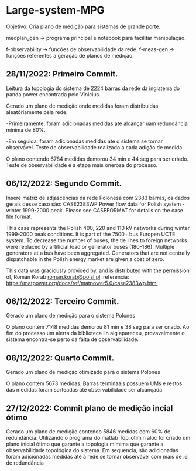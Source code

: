 # Large-system-MPG

Objetivo: Cria plano de medição para sistemas de grande porte.

medplan_gen -> programa principal e notebook para facilitar manipulação.

f-observability -> funções de observabilidade da rede.
f-meas-gen -> funções referentes a geração de planos de medição.

## 28/11/2022: Primeiro Commit. 

Leitura da topologia do sistema de 2224 barras da rede da inglaterra do panda power encontrada pelo Vinicius.

Gerado um plano de medição onde medidas foram distribuidas aleatóriamente pela rede. 
  
  -Primeiramente, foram adicionadas medidas até alcançar uam redundância mínima de 80%. 
  
  -Em seguida, foram adicionadas medidas até o sistema se tornar observável. Teste de observabilidade realizado a cada adição de medida.

O plano contendo 6784 medidas demorou 34 min e 44 seg para ser criado. Teste de observabilidade é a etapa mais onerosa do processo. 

## 06/12/2022: Segundo Commit. 
Insere matriz de adjascências da rede Polonesa com 2383 barras, os dados gerais desse caso são:
  CASE2383WP  Power flow data for Polish system - winter 1999-2000 peak.
   Please see CASEFORMAT for details on the case file format.

   This case represents the Polish 400, 220 and 110 kV networks during
   winter 1999-2000 peak conditions. It is part of the 7500+ bus
   Europen UCTE system. To decrease the number of buses, the tie lines
   to foreign networks were replaced by artificial load or generator
   buses (180-186). Multiple generators at a bus have been aggregated.
   Generators that are not centrally dispatchable in the Polish energy
   market are given a cost of zero.

   This data was graciously provided by, and is distributed with the
   permission of, Roman Korab <roman.korab@polsl.pl>.
   referencia: https://matpower.org/docs/ref/matpower5.0/case2383wp.html

## 06/12/2022: Terceiro Commit. 

Gerado um plano de medição para o sistema Polones

O plano contém 7148 medidas demorou 81 min e 38 seg para ser criado. Ao fim do processo um alerta da biblioteca lin alg apareceu, provavelmente o sistema encontra-se perto da falta de observabilidade. 

## 08/12/2022: Quarto Commit. 

Gerado um plano de medição otimizado para o sistema Polones

O plano contém 5673 medidas. Barras terminaais possuem UMs e restos das medidas foram sorteadas até observabilidade ser alcançada 

## 27/12/2022: Commit plano de medição incial ótimo

Gerado um plano de medição contendo 5846 medidas com 60% de redundância. Utilizando o programa do matlab Top_otimin aloc foi criado um plano inicial ótimo que garante a topologia mímima que garante a observabilidade topológica do sistema. Em sequencia, são adicionadas foram adicionadas medidas até a rede se tornar observável com mais de .6 de redundância